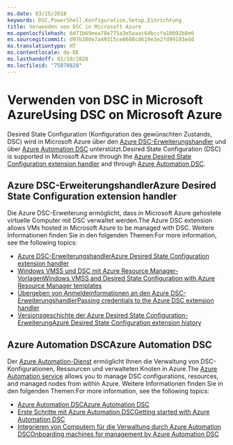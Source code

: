 ```yaml
---
ms.date: 03/15/2018
keywords: DSC,PowerShell,Konfiguration,Setup,Einrichtung
title: Verwenden von DSC in Microsoft Azure
ms.openlocfilehash: 6d71b69eea78e775a3e5aaac64bccfa10092b8e6
ms.sourcegitcommit: d97b200e7a49315ce6608cd619e3e2fd99193edd
ms.translationtype: HT
ms.contentlocale: de-DE
ms.lasthandoff: 01/10/2020
ms.locfileid: "75870828"
---
```

# <a name="using-dsc-on-microsoft-azure"></a><span data-ttu-id="34f43-103">Verwenden von DSC in Microsoft Azure</span><span class="sxs-lookup"><span data-stu-id="34f43-103">Using DSC on Microsoft Azure</span></span>

<span data-ttu-id="34f43-104">Desired State Configuration (Konfiguration des gewünschten Zustands, DSC) wird in Microsoft Azure über den [Azure DSC-Erweiterungshandler](/azure/virtual-machines/extensions/dsc-overview) und über [Azure Automation DSC](/azure/automation/automation-dsc-overview) unterstützt.</span><span class="sxs-lookup"><span data-stu-id="34f43-104">Desired State Configuration (DSC) is supported in Microsoft Azure through the [Azure Desired State Configuration extension handler](/azure/virtual-machines/extensions/dsc-overview) and through [Azure Automation DSC](/azure/automation/automation-dsc-overview).</span></span>

## <a name="azure-desired-state-configuration-extension-handler"></a><span data-ttu-id="34f43-105">Azure DSC-Erweiterungshandler</span><span class="sxs-lookup"><span data-stu-id="34f43-105">Azure Desired State Configuration extension handler</span></span>

<span data-ttu-id="34f43-106">Die Azure DSC-Erweiterung ermöglicht, dass in Microsoft Azure gehostete virtuelle Computer mit DSC verwaltet werden.</span><span class="sxs-lookup"><span data-stu-id="34f43-106">The Azure DSC extension allows VMs hosted in Microsoft Azure to be managed with DSC.</span></span> <span data-ttu-id="34f43-107">Weitere Informationen finden Sie in den folgenden Themen:</span><span class="sxs-lookup"><span data-stu-id="34f43-107">For more information, see the following topics:</span></span>

- [<span data-ttu-id="34f43-108">Azure DSC-Erweiterungshandler</span><span class="sxs-lookup"><span data-stu-id="34f43-108">Azure Desired State Configuration extension handler</span></span>](/azure/virtual-machines/extensions/dsc-overview)
- [<span data-ttu-id="34f43-109">Windows VMSS und DSC mit Azure Resource Manager-Vorlagen</span><span class="sxs-lookup"><span data-stu-id="34f43-109">Windows VMSS and Desired State Configuration with Azure Resource Manager templates</span></span>](/azure/virtual-machines/extensions/dsc-template)
- [<span data-ttu-id="34f43-110">Übergeben von Anmeldeinformationen an den Azure DSC-Erweiterungshandler</span><span class="sxs-lookup"><span data-stu-id="34f43-110">Passing credentials to the Azure DSC extension handler</span></span>](/azure/virtual-machines/extensions/dsc-credentials)
- [<span data-ttu-id="34f43-111">Versionsgeschichte der Azure Desired State Configuration-Erweiterung</span><span class="sxs-lookup"><span data-stu-id="34f43-111">Azure Desired State Configuration extension history</span></span>](azureDscexthistory.md)

## <a name="azure-automation-dsc"></a><span data-ttu-id="34f43-112">Azure Automation DSC</span><span class="sxs-lookup"><span data-stu-id="34f43-112">Azure Automation DSC</span></span>

<span data-ttu-id="34f43-113">Der [Azure Automation-Dienst](https://azure.microsoft.com/services/automation/) ermöglicht Ihnen die Verwaltung von DSC-Konfigurationen, Ressourcen und verwalteten Knoten in Azure.</span><span class="sxs-lookup"><span data-stu-id="34f43-113">The [Azure Automation service](https://azure.microsoft.com/services/automation/) allows you to manage DSC configurations, resources, and managed nodes from within Azure.</span></span> <span data-ttu-id="34f43-114">Weitere Informationen finden Sie in den folgenden Themen:</span><span class="sxs-lookup"><span data-stu-id="34f43-114">For more information, see the following topics:</span></span>

- [<span data-ttu-id="34f43-115">Azure Automation DSC</span><span class="sxs-lookup"><span data-stu-id="34f43-115">Azure Automation DSC</span></span>](/azure/automation/automation-dsc-overview)
- [<span data-ttu-id="34f43-116">Erste Schritte mit Azure Automation DSC</span><span class="sxs-lookup"><span data-stu-id="34f43-116">Getting started with Azure Automation DSC</span></span>](/azure/automation/automation-dsc-getting-started)
- [<span data-ttu-id="34f43-117">Integrieren von Computern für die Verwaltung durch Azure Automation DSC</span><span class="sxs-lookup"><span data-stu-id="34f43-117">Onboarding machines for management by Azure Automation DSC</span></span>](/azure/automation/automation-dsc-onboarding)